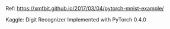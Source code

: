 Ref: https://xmfbit.github.io/2017/03/04/pytorch-mnist-example/

Kaggle: Digit Recognizer
Implemented with PyTorch 0.4.0

